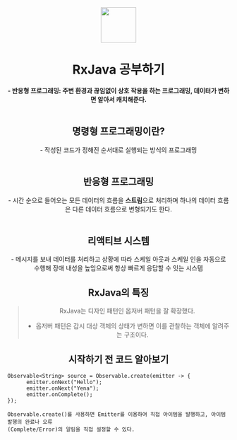 <div align="center">
  <img src="https://user-images.githubusercontent.com/118269278/202439585-dc46e5a8-66e2-47d7-99e2-932447be5803.png" width="80" height="80" />
  <h1>RxJava 공부하기</h1>
  <strong>- 반응형 프로그래밍: 주변 환경과 끊임없이 상호 작용을 하는 프로그래밍, 데이터가 변하면 알아서 캐치해준다.<br><br></strong>
  
  <h2>명령형 프로그래밍이란?</h2>
  - 작성된 코드가 정해진 순서대로 실행되는 방식의 프로그래밍<br><br>
  
  <h2>반응형 프로그래밍</h2>
  - 시간 순으로 들어오는 모든 데이터의 흐름을 <strong>스트림</strong>으로 처리하며
    하나의 데이터 흐름은 다른 데이터 흐름으로 변형되기도 한다.<br><br>
    
 <h2>리액티브 시스템</h2>
 - 메시지를 보내 데이터를 처리하고 상황에 따라 스케일 아웃과 스케일 인을 자동으로 수행해 장애 내성을 높임으로써 항상 빠르게 응답할 수 잇는 시스템
 
 ## RxJava의 특징
 > RxJava는 디자인 패턴인 옵저버 패턴을 잘 확장했다.
 > - 옵저버 패턴은 감시 대상 객체의 상태가 변하면 이를 관찰하는 객체에 알려주는 구조이다.
 
  <h2>시작하기 전 코드 알아보기</h2>
  
</div>

```
Observable<String> source = Observable.create(emitter -> {
      emitter.onNext("Hello");
      emitter.onNext("Yena");
      emitter.onComplete();
});

Observable.create()를 사용하면 Emitter를 이용하여 직접 아이템을 발행하고, 아이템 발행의 완료나 오류
(Complete/Error)의 알림을 직접 설정할 수 있다.

```

<div align="center">
</div>
